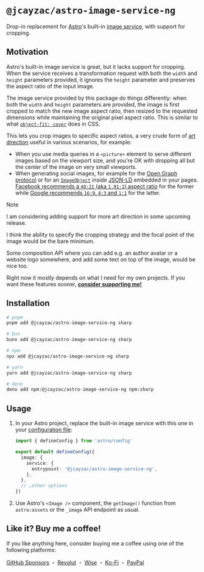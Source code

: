 # `@jcayzac/astro-image-service-ng`

Drop-in replacement for [Astro](https://astro.build/)'s built-in [image service](https://docs.astro.build/en/guides/images/), with support for cropping.

## Motivation

Astro's built-in image service is great, but it lacks support for cropping. When the service receives a transformation request with both the `width` and `height` parameters provided, it ignores the `height` parameter and preserves the aspect ratio of the input image.

The image service provided by this package do things differently: when both the `width` and `height` parameters are provided, the image is first cropped to match the new image aspect ratio, then resized to the requested dimensions while maintaining the original pixel aspect ratio. This is similar to what [`object-fit: cover`](https://developer.mozilla.org/docs/Web/CSS/object-fit#cover) does in CSS.

This lets you crop images to specific aspect ratios, a very crude form of [art direction](https://mariohernandez.io/blog/art-direction-using-the-picture-html-element/) useful in various scenarios, for example:

- When you use media queries in a `<picture>` element to serve different images based on the viewport size, and you're OK with dropping all but the center of the image on very small viewports.
- When generating social images, for example for the [Open Graph protocol](https://ogp.me/) or for an [`ImageObject`](https://schema.org/ImageObject) inside [JSON-LD](https://json-ld.org/) embedded in your pages. [Facebook recommends a `40:21` (aka `1.91:1`) aspect ratio](https://developers.facebook.com/docs/sharing/webmasters/images/) for the former while [Google recommends `16:9`, `4:3` and `1:1`](https://developers.google.com/search/docs/appearance/structured-data/article#article-types) for the latter.

> [!NOTE]
> I am considering adding support for more art direction in some upcoming release.
>
> I think the ability to specify the cropping strategy and the focal point of the image would be the bare minimum.
>
> Some composition API where you can add e.g. an author avatar or a website logo somewhere, and add some text on top of the image, would be nice too.
>
> Right now it mostly depends on what I need for my own projects. If you want these features sooner, **[consider supporting me!](https://github.com/jcayzac/copepod-modules/tree/main/packages/astro-image-service#like-it-buy-me-a-coffee)**

## Installation

```sh
# pnpm
pnpm add @jcayzac/astro-image-service-ng sharp

# bun
bunx add @jcayzac/astro-image-service-ng sharp

# npm
npx add @jcayzac/astro-image-service-ng sharp

# yarn
yarn add @jcayzac/astro-image-service-ng sharp

# deno
deno add npm:@jcayzac/astro-image-service-ng npm:sharp
```

## Usage

1. In your Astro project, replace the built-in image service with this one in your [configuration file](https://docs.astro.build/guides/configuring-astro/):

   ```ts
   import { defineConfig } from 'astro/config'

   export default defineConfig({
     image: {
       service: {
         entrypoint: '@jcayzac/astro-image-service-ng',
       },
     },
     // …other options
   })
   ```

2. Use Astro's `<Image />` component, the `getImage()` function from `astro:assets` or the `_image` API endpoint as usual.

## Like it? Buy me a coffee!

If you like anything here, consider buying me a coffee using one of the following platforms:

[GitHub Sponsors](https://github.com/sponsors/jcayzac) ・ [Revolut](https://revolut.me/julienswap) ・ [Wise](https://wise.com/pay/me/julienc375) ・ [Ko-Fi](https://ko-fi.com/jcayzac) ・ [PayPal](https://paypal.me/jcayzac)
